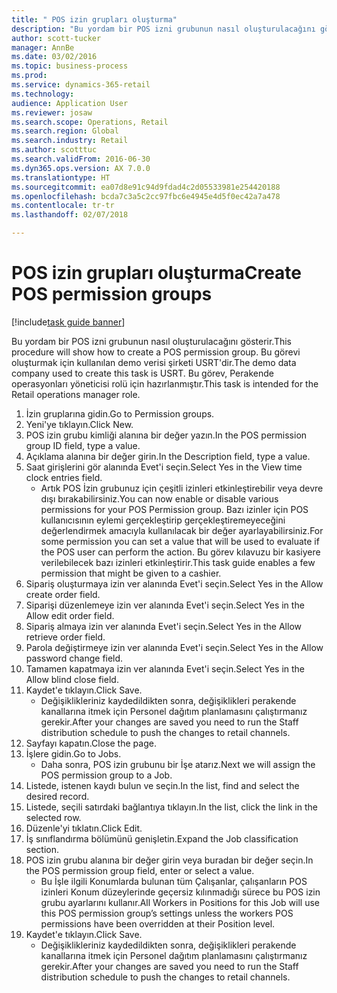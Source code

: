 ```yaml
--- 
title: " POS izin grupları oluşturma"
description: "Bu yordam bir POS izni grubunun nasıl oluşturulacağını gösterir."
author: scott-tucker
manager: AnnBe
ms.date: 03/02/2016
ms.topic: business-process
ms.prod: 
ms.service: dynamics-365-retail
ms.technology: 
audience: Application User
ms.reviewer: josaw
ms.search.scope: Operations, Retail
ms.search.region: Global
ms.search.industry: Retail
ms.author: scotttuc
ms.search.validFrom: 2016-06-30
ms.dyn365.ops.version: AX 7.0.0
ms.translationtype: HT
ms.sourcegitcommit: ea07d8e91c94d9fdad4c2d05533981e254420188
ms.openlocfilehash: bcda7c3a5c2cc97fbc6e4945e4d5f0ec42a7a478
ms.contentlocale: tr-tr
ms.lasthandoff: 02/07/2018

---
```

# <a name="create-pos-permission-groups"></a><span data-ttu-id="93a65-103"> POS izin grupları oluşturma</span><span class="sxs-lookup"><span data-stu-id="93a65-103">Create POS permission groups</span></span>

[!include[task guide banner](../includes/task-guide-banner.md)]

<span data-ttu-id="93a65-104">Bu yordam bir POS izni grubunun nasıl oluşturulacağını gösterir.</span><span class="sxs-lookup"><span data-stu-id="93a65-104">This procedure will show how to create a POS permission group.</span></span> <span data-ttu-id="93a65-105">Bu görevi oluşturmak için kullanılan demo verisi şirketi USRT'dir.</span><span class="sxs-lookup"><span data-stu-id="93a65-105">The demo data company used to create this task is USRT.</span></span> <span data-ttu-id="93a65-106">Bu görev, Perakende operasyonları yöneticisi rolü için hazırlanmıştır.</span><span class="sxs-lookup"><span data-stu-id="93a65-106">This task is intended for the Retail operations manager role.</span></span>

1. <span data-ttu-id="93a65-107">İzin gruplarına gidin.</span><span class="sxs-lookup"><span data-stu-id="93a65-107">Go to Permission groups.</span></span>
2. <span data-ttu-id="93a65-108">Yeni'ye tıklayın.</span><span class="sxs-lookup"><span data-stu-id="93a65-108">Click New.</span></span>
3. <span data-ttu-id="93a65-109">POS izin grubu kimliği alanına bir değer yazın.</span><span class="sxs-lookup"><span data-stu-id="93a65-109">In the POS permission group ID field, type a value.</span></span>
4. <span data-ttu-id="93a65-110">Açıklama alanına bir değer girin.</span><span class="sxs-lookup"><span data-stu-id="93a65-110">In the Description field, type a value.</span></span>
5. <span data-ttu-id="93a65-111">Saat girişlerini gör alanında Evet'i seçin.</span><span class="sxs-lookup"><span data-stu-id="93a65-111">Select Yes in the View time clock entries field.</span></span>
    * <span data-ttu-id="93a65-112">Artık POS İzin grubunuz için çeşitli izinleri etkinleştirebilir veya devre dışı bırakabilirsiniz.</span><span class="sxs-lookup"><span data-stu-id="93a65-112">You can now enable or disable various permissions for your POS Permission group.</span></span> <span data-ttu-id="93a65-113">Bazı izinler için POS kullanıcısının eylemi gerçekleştirip gerçekleştiremeyeceğini değerlendirmek amacıyla kullanılacak bir değer ayarlayabilirsiniz.</span><span class="sxs-lookup"><span data-stu-id="93a65-113">For some permission you can set a value that will be used to evaluate if the POS user can perform the action.</span></span>  <span data-ttu-id="93a65-114">Bu görev kılavuzu bir kasiyere verilebilecek bazı izinleri etkinleştirir.</span><span class="sxs-lookup"><span data-stu-id="93a65-114">This task guide enables a few permission that might be given to a cashier.</span></span>  
6. <span data-ttu-id="93a65-115">Sipariş oluşturmaya izin ver alanında Evet'i seçin.</span><span class="sxs-lookup"><span data-stu-id="93a65-115">Select Yes in the Allow create order field.</span></span>
7. <span data-ttu-id="93a65-116">Siparişi düzenlemeye izin ver alanında Evet'i seçin.</span><span class="sxs-lookup"><span data-stu-id="93a65-116">Select Yes in the Allow edit order field.</span></span>
8. <span data-ttu-id="93a65-117">Sipariş almaya izin ver alanında Evet'i seçin.</span><span class="sxs-lookup"><span data-stu-id="93a65-117">Select Yes in the Allow retrieve order field.</span></span>
9. <span data-ttu-id="93a65-118">Parola değiştirmeye izin ver alanında Evet'i seçin.</span><span class="sxs-lookup"><span data-stu-id="93a65-118">Select Yes in the Allow password change field.</span></span>
10. <span data-ttu-id="93a65-119">Tamamen kapatmaya izin ver alanında Evet'i seçin.</span><span class="sxs-lookup"><span data-stu-id="93a65-119">Select Yes in the Allow blind close field.</span></span>
11. <span data-ttu-id="93a65-120">Kaydet'e tıklayın.</span><span class="sxs-lookup"><span data-stu-id="93a65-120">Click Save.</span></span>
    * <span data-ttu-id="93a65-121">Değişiklikleriniz kaydedildikten sonra, değişiklikleri perakende kanallarına itmek için Personel dağıtım planlamasını çalıştırmanız gerekir.</span><span class="sxs-lookup"><span data-stu-id="93a65-121">After your changes are saved you need to run the Staff distribution schedule to push the changes to retail channels.</span></span>  
12. <span data-ttu-id="93a65-122">Sayfayı kapatın.</span><span class="sxs-lookup"><span data-stu-id="93a65-122">Close the page.</span></span>
13. <span data-ttu-id="93a65-123">İşlere gidin.</span><span class="sxs-lookup"><span data-stu-id="93a65-123">Go to Jobs.</span></span>
    * <span data-ttu-id="93a65-124">Daha sonra, POS izin grubunu bir İşe atarız.</span><span class="sxs-lookup"><span data-stu-id="93a65-124">Next we will assign the POS permission group to a Job.</span></span>  
14. <span data-ttu-id="93a65-125">Listede, istenen kaydı bulun ve seçin.</span><span class="sxs-lookup"><span data-stu-id="93a65-125">In the list, find and select the desired record.</span></span>
15. <span data-ttu-id="93a65-126">Listede, seçili satırdaki bağlantıya tıklayın.</span><span class="sxs-lookup"><span data-stu-id="93a65-126">In the list, click the link in the selected row.</span></span>
16. <span data-ttu-id="93a65-127">Düzenle'yi tıklatın.</span><span class="sxs-lookup"><span data-stu-id="93a65-127">Click Edit.</span></span>
17. <span data-ttu-id="93a65-128">İş sınıflandırma bölümünü genişletin.</span><span class="sxs-lookup"><span data-stu-id="93a65-128">Expand the Job classification section.</span></span>
18. <span data-ttu-id="93a65-129">POS izin grubu alanına bir değer girin veya buradan bir değer seçin.</span><span class="sxs-lookup"><span data-stu-id="93a65-129">In the POS permission group field, enter or select a value.</span></span>
    * <span data-ttu-id="93a65-130">Bu İşle ilgili Konumlarda bulunan tüm Çalışanlar, çalışanların POS izinleri Konum düzeylerinde geçersiz kılınmadığı sürece bu POS izin grubu ayarlarını kullanır.</span><span class="sxs-lookup"><span data-stu-id="93a65-130">All Workers in Positions for this Job will use this POS permission group’s settings unless the workers POS permissions have been overridden at their Position level.</span></span>  
19. <span data-ttu-id="93a65-131">Kaydet'e tıklayın.</span><span class="sxs-lookup"><span data-stu-id="93a65-131">Click Save.</span></span>
    * <span data-ttu-id="93a65-132">Değişiklikleriniz kaydedildikten sonra, değişiklikleri perakende kanallarına itmek için Personel dağıtım planlamasını çalıştırmanız gerekir.</span><span class="sxs-lookup"><span data-stu-id="93a65-132">After your changes are saved you need to run the Staff distribution schedule to push the changes to retail channels.</span></span>  


